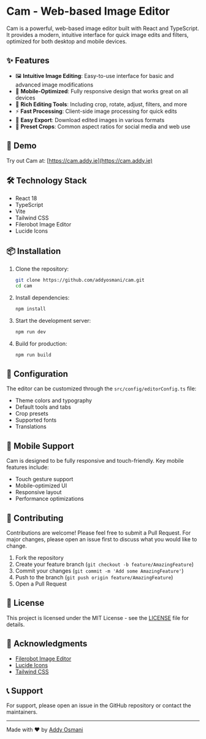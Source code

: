 # Cam - Web-based Image Editor

Cam is a powerful, web-based image editor built with React and TypeScript. It provides a modern, intuitive interface for quick image edits and filters, optimized for both desktop and mobile devices.

## ✨ Features

- 🖼️ **Intuitive Image Editing**: Easy-to-use interface for basic and advanced image modifications
- 📱 **Mobile-Optimized**: Fully responsive design that works great on all devices
- 🎨 **Rich Editing Tools**: Including crop, rotate, adjust, filters, and more
- ⚡ **Fast Processing**: Client-side image processing for quick edits
- 💾 **Easy Export**: Download edited images in various formats
- 🎯 **Preset Crops**: Common aspect ratios for social media and web use

## 🚀 Demo

Try out Cam at: [https://cam.addy.ie](https://cam.addy.ie)

## 🛠️ Technology Stack

- React 18
- TypeScript
- Vite
- Tailwind CSS
- Filerobot Image Editor
- Lucide Icons

## 📦 Installation

1. Clone the repository:
   ```bash
   git clone https://github.com/addyosmani/cam.git
   cd cam
   ```

2. Install dependencies:
   ```bash
   npm install
   ```

3. Start the development server:
   ```bash
   npm run dev
   ```

4. Build for production:
   ```bash
   npm run build
   ```

## 🔧 Configuration

The editor can be customized through the `src/config/editorConfig.ts` file:

- Theme colors and typography
- Default tools and tabs
- Crop presets
- Supported fonts
- Translations

## 📱 Mobile Support

Cam is designed to be fully responsive and touch-friendly. Key mobile features include:

- Touch gesture support
- Mobile-optimized UI
- Responsive layout
- Performance optimizations

## 🤝 Contributing

Contributions are welcome! Please feel free to submit a Pull Request. For major changes, please open an issue first to discuss what you would like to change.

1. Fork the repository
2. Create your feature branch (`git checkout -b feature/AmazingFeature`)
3. Commit your changes (`git commit -m 'Add some AmazingFeature'`)
4. Push to the branch (`git push origin feature/AmazingFeature`)
5. Open a Pull Request

## 📄 License

This project is licensed under the MIT License - see the [LICENSE](LICENSE) file for details.

## 🙏 Acknowledgments

- [Filerobot Image Editor](https://github.com/scaleflex/filerobot-image-editor)
- [Lucide Icons](https://lucide.dev/)
- [Tailwind CSS](https://tailwindcss.com/)

## 📞 Support

For support, please open an issue in the GitHub repository or contact the maintainers.

---

Made with ❤️ by [Addy Osmani](https://github.com/addyosmani)